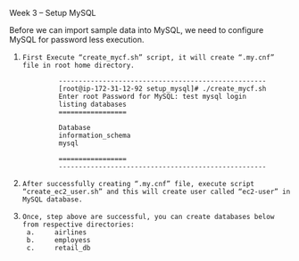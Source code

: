 Week 3 – Setup MySQL 
 
Before we can import sample data into MySQL, we need to configure MySQL for password less execution.
 
1.     First Execute “create_mycf.sh” script, it will create “.my.cnf” file in root home directory.

				----------------------------------------------------
				[root@ip-172-31-12-92 setup_mysql]# ./create_mycf.sh  
				Enter root Password for MySQL: test mysql login 
				listing databases 
				================= 
				  
				Database 
				information_schema 
				mysql 
				  
				================= 
				----------------------------------------------------
				
 
2.     After successfully creating “.my.cnf” file, execute script “create_ec2_user.sh” and this will create user called “ec2-user” in MySQL database.
3.     Once, step above are successful, you can create databases below from respective directories:
		a.     airlines
		b.     employess
		c.     retail_db
